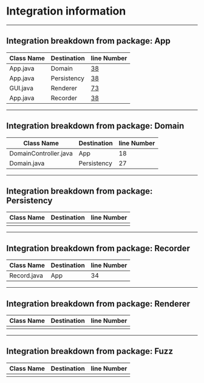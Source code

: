 # Integration information
------
## Integration breakdown from package: App
| Class Name | Destination | line Number                                               |
|------------|-------------|-----------------------------------------------------------|
| App.java   | Domain      | [38](/src/nz/ac/vuw/ecs/swen225/gp6/app/App.java#L38)     |
| App.java   | Persistency | [38](/src/nz/ac/vuw/ecs/swen225/gp6/app/App.java#L38)     |
| GUI.java   | Renderer    | [73](/src/nz/ac/vuw/ecs/swen225/gp6/app/gui/GUI.java#L73) |
| App.java   | Recorder    | [38](/src/nz/ac/vuw/ecs/swen225/gp6/app/App.java#L44)     |


------
## Integration breakdown from package: Domain
| Class Name          | Destination | line Number |
|---------------------|-------------|-------------|
|DomainController.java| App         | 18          |
|Domain.java          | Persistency | 27          |


------
## Integration breakdown from package: Persistency
| Class Name | Destination | line Number |
|------------|-------------|-------------|
|            |             |             |


------
## Integration breakdown from package: Recorder
| Class Name | Destination | line Number |
|------------|-------------|-------------|
| Record.java| App         | 34          |


------
## Integration breakdown from package: Renderer
| Class Name | Destination | line Number |
|------------|-------------|-------------|
|            |             |             |


------
## Integration breakdown from package: Fuzz
| Class Name | Destination | line Number |
|------------|-------------|-------------|
|            |             |             |